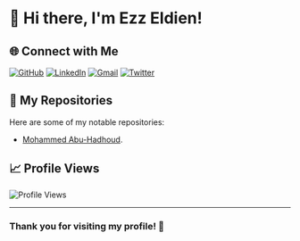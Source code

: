 # 👋 Hi there, I'm Ezz Eldien!

## 🌐 Connect with Me

[![GitHub](https://img.shields.io/badge/GITHUB-181717?style=flat&logo=github&logoColor=white)](https://github.com/Ezzeldien495)
[![LinkedIn](https://img.shields.io/badge/LINKEDIN-0077B5?style=flat&logo=linkedin&logoColor=white)](https://www.linkedin.com/in/ezz-eldien-ayman-9a22a6289/)
[![Gmail](https://img.shields.io/badge/GMAIL-D14836?style=flat&logo=gmail&logoColor=white)](mailto:ezzayman495@gmail.com)
[![Twitter](https://img.shields.io/badge/TWITTER-1DA1F2?style=flat&logo=twitter&logoColor=white)](https://x.com/ezzeldien495)

## 🚀 My Repositories
Here are some of my notable repositories:
- [Mohammed Abu-Hadhoud](https://github.com/Ezzeldien495/Mohammed-Abu-Hadhoud).


## 📈 Profile Views
![Profile Views](https://komarev.com/ghpvc/?username=EzzEldien495)

---

### Thank you for visiting my profile! 🌟

